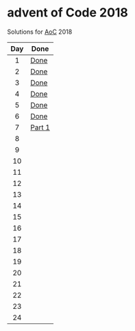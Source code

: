 # advent of Code 2018

Solutions for [AoC](https://adventofcode.com/2018) 2018

|Day|Done|
|:---:|---|
|1|[Done](day01/Day01.java)|
|2|[Done](day02/Day02.java)|
|3|[Done](day03/Day03.java)|
|4|[Done](day04/Day04.java)|
|5|[Done](day05/Day05.java)|
|6|[Done](day06/Day06.java)|
|7|[Part 1](day07/Day07.java)|
|8| |
|9| |
|10| |
|11| |
|12| |
|13| |
|14| |
|15| |
|16| |
|17| |
|18| |
|19| |
|20| |
|21| |
|22| |
|23| |
|24| |